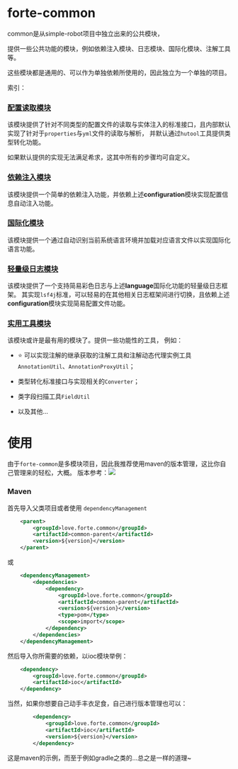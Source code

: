 # forte-common

common是从simple-robot项目中独立出来的公共模块，

提供一些公共功能的模块，例如依赖注入模块、日志模块、国际化模块、注解工具等。

这些模块都是通用的、可以作为单独依赖所使用的，因此独立为一个单独的项目。

索引：

### [配置读取模块](./configuration)

该模块提供了针对不同类型的配置文件的读取与实体注入的标准接口，且内部默认实现了针对于`properties`与`yml`文件的读取与解析，
并默认通过`hutool`工具提供类型转化功能。

如果默认提供的实现无法满足希求，这其中所有的步骤均可自定义。

### [依赖注入模块](./ioc)

该模块提供一个简单的依赖注入功能，并依赖上述**configuration**模块实现配置信息自动注入功能。

### [国际化模块](./language)

该模块提供一个通过自动识别当前系统语言环境并加载对应语言文件以实现国际化语言功能。

### [轻量级日志模块](./log)

该模块提供了一个支持简易彩色日志与上述**language**国际化功能的轻量级日志框架。
其实现`lsf4j`标准，可以轻易的在其他相关日志框架间进行切换，且依赖上述**configuration**模块实现简易配置文件功能。

### [实用工具模块](./utils)

该模块或许是最有用的模块了。提供一些功能性的工具，
例如：

- ⭐ 可以实现注解的继承获取的注解工具和注解动态代理实例工具`AnnotationUtil`、`AnnotationProxyUtil`；

- 类型转化标准接口与实现相关的`Converter`；

- 类字段扫描工具`FieldUtil`

- 以及其他...



# 使用

由于`forte-common`是多模块项目，因此我推荐使用maven的版本管理，这比你自己管理来的轻松，大概。
版本参考：[![](https://img.shields.io/maven-central/v/love.forte.common/common-parent)](https://repo1.maven.org/maven2/love/forte/common/)

### Maven

首先导入父类项目或者使用 `dependencyManagement`
```xml
    <parent>
        <groupId>love.forte.common</groupId>
        <artifactId>common-parent</artifactId>
        <version>${version}</version>
    </parent>
```
或
```xml
    <dependencyManagement>
        <dependencies>
            <dependency>
                <groupId>love.forte.common</groupId>
                <artifactId>common-parent</artifactId>
                <version>${version}</version>
                <type>pom</type>
                <scope>import</scope>
            </dependency>
        </dependencies>
    </dependencyManagement>
```

然后导入你所需要的依赖，以ioc模块举例：
```xml
    <dependency>
        <groupId>love.forte.common</groupId>
        <artifactId>ioc</artifactId>
    </dependency>
```

当然，如果你想要自己动手丰衣足食，自己进行版本管理也可以：
```xml
        <dependency>
            <groupId>love.forte.common</groupId>
            <artifactId>ioc</artifactId>
            <version>${version}</version>
        </dependency>
```

这是maven的示例，而至于例如gradle之类的...总之是一样的道理~





